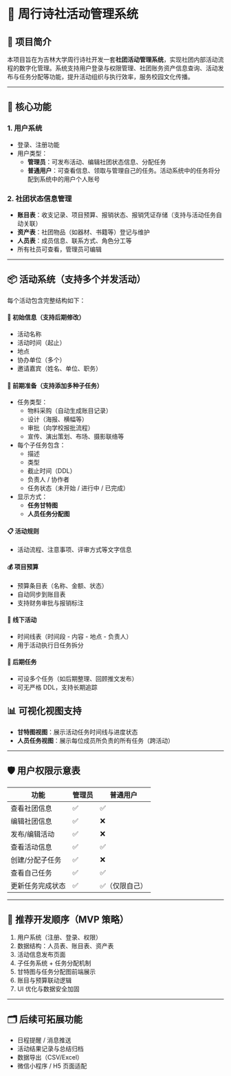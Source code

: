 # 📘 周行诗社活动管理系统

## 📌 项目简介

本项目旨在为吉林大学周行诗社开发一套**社团活动管理系统**，实现社团内部活动流程的数字化管理。系统支持用户登录与权限管理、社团账务资产信息查询、活动发布与任务分配等功能，提升活动组织与执行效率，服务校园文化传播。

---

## 🎯 核心功能

### 1. 用户系统
- 登录、注册功能
- 用户类型：
  - **管理员**：可发布活动、编辑社团状态信息、分配任务
  - **普通用户**：可查看信息、领取与管理自己的任务。活动系统中的任务将分配到系统中的用户个人账号

### 2. 社团状态信息管理
- **账目表**：收支记录、项目预算、报销状态、报销凭证存储（支持与活动任务自动关联）
- **资产表**：社团物品（如器材、书籍等）登记与维护
- **人员表**：成员信息、联系方式、角色分工等
- 所有社员可查看，管理员可编辑

---

## 📦 活动系统（支持多个并发活动）

每个活动包含完整结构如下：

#### 📝 初始信息（支持后期修改）
- 活动名称
- 活动时间（起止）
- 地点
- 协办单位（多个）
- 邀请嘉宾（姓名、单位、职务）

#### 🔧 前期准备（支持添加多种子任务）
- 任务类型：
  - 物料采购（自动生成账目记录）
  - 设计（海报、横幅等）
  - 审批（向学校报批流程）
  - 宣传、演出策划、布场、摄影联络等
- 每个子任务包含：
  - 描述
  - 类型
  - 截止时间（DDL）
  - 负责人 / 协作者
  - 任务状态（未开始 / 进行中 / 已完成）
- 显示方式：
  - **任务甘特图**
  - **人员任务分配图**

#### 📋 活动规则
- 活动流程、注意事项、评审方式等文字信息

#### 💰 项目预算
- 预算条目表（名称、金额、状态）
- 自动同步到账目表
- 支持财务审批与报销标注

#### 📆 线下活动
- 时间线表（时间段 - 内容 - 地点 - 负责人）
- 用于活动执行日任务拆分

#### 📎 后期任务
- 可设多个任务（如后期整理、回顾推文发布）
- 可无严格 DDL，支持长期追踪


## 📊 可视化视图支持

- **甘特图视图**：展示活动任务时间线与进度状态
- **人员任务视图**：展示每位成员所负责的所有任务（跨活动）


---

## 🛡️ 用户权限示意表

| 功能              | 管理员 | 普通用户 |
|-------------------|--------|----------|
| 查看社团信息       | ✅     | ✅       |
| 编辑社团信息       | ✅     | ❌       |
| 发布/编辑活动       | ✅     | ❌       |
| 查看活动信息       | ✅     | ✅       |
| 创建/分配子任务     | ✅     | ❌       |
| 查看自己任务       | ✅     | ✅       |
| 更新任务完成状态   | ✅     | ✅（仅限自己） |

---

## 🧪 推荐开发顺序（MVP 策略）

1. 用户系统（注册、登录、权限）
2. 数据结构：人员表、账目表、资产表
3. 活动信息发布页面
4. 子任务系统 + 任务分配机制
5. 甘特图与任务分配图前端展示
6. 账目与预算联动逻辑
7. UI 优化与数据安全加固

---

## 🗂️ 后续可拓展功能

- 日程提醒 / 消息推送
- 活动结果记录与总结归档
- 数据导出（CSV/Excel）
- 微信小程序 / H5 页面适配

<!-- 
---

## 🧱 技术栈建议

### 🔧 后端

| 技术           | 说明                                 |
|----------------|--------------------------------------|
| Node.js + Express | 轻量、高效，适合初期开发              |
| 或：Django     | Python 生态，适合数据密集开发         |
| 数据库         | PostgreSQL / MySQL / MongoDB          |

### 💻 前端

| 技术           | 说明                             |
|----------------|----------------------------------|
| React.js       | 响应式前端，适合做 SPA           |
| 或：Vue.js     | 简洁、文档全                     |
| 样式           | Tailwind CSS / Ant Design / Element UI 可选 |

### 🔒 鉴权
- JWT（JSON Web Token）进行用户鉴权与权限校验

---

## 📡 API 接口设计建议（RESTful）

```
POST    /login
GET     /activities
POST    /activities
GET     /activities/:id/tasks
POST    /activities/:id/tasks
PUT     /tasks/:task_id
GET     /users/:id/tasks
...
```

---

## 📁 文件结构建议（前后端分离）

```
project-root/
├── backend/
│   ├── controllers/
│   ├── models/
│   ├── routes/
│   └── app.js
├── frontend/
│   ├── src/
│   ├── public/
│   └── App.jsx
└── README.md
```

--- -->